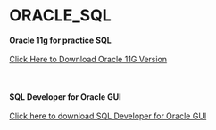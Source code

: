 # ORACLE_SQL

<strong> Oracle 11g for practice SQL </strong>
<br><br>
<a href="https://drive.google.com/file/d/1KGvhTyhpD7kmv01N8xRyty1Pf8S_0DgW/view"> Click Here to Download Oracle 11G Version </a>
<br><br><br><br>
<strong> SQL Developer for Oracle GUI </strong>
<br><br>
<a href="https://drive.google.com/file/d/1VsGaI8qlx3UAhdKpJAtEIvQUQXgzYg0K/view"> Click here to download  SQL Developer for Oracle GUI </a> 

<br><br><br><br>
